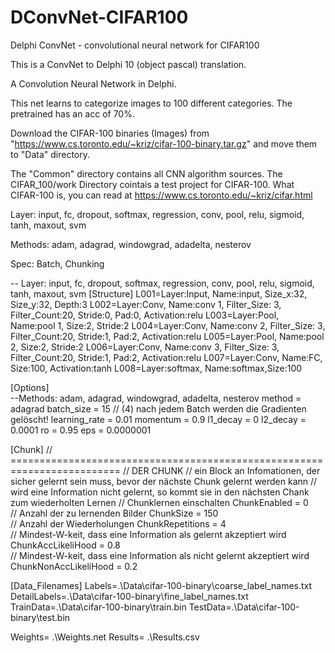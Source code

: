 # DConvNet-CIFAR100
Delphi ConvNet - convolutional neural network for CIFAR100

This is a ConvNet to Delphi 10 (object pascal) translation.

A Convolution Neural Network in Delphi.

This net learns to categorize images to 100 different categories. The pretrained has an acc of 70%. 

Download the CIFAR-100 binaries (Images) from "https://www.cs.toronto.edu/~kriz/cifar-100-binary.tar.gz" and move them to "Data" directory.

The "Common" directory contains all CNN algorithm sources. The CIFAR_100/work Directory cointais a test project for CIFAR-100. What CIFAR-100 is, you can read at https://www.cs.toronto.edu/~kriz/cifar.html

Layer: input, fc, dropout, softmax, regression, conv, pool, relu, sigmoid, tanh, maxout, svm

Methods: adam, adagrad, windowgrad, adadelta, nesterov

Spec: Batch, Chunking

-- Layer: input, fc, dropout, softmax, regression, conv, pool, relu, sigmoid, tanh, maxout, svm
[Structure]
L001=Layer:Input,   Name:input,  Size_x:32, Size_y:32, Depth:3
L002=Layer:Conv,    Name:conv 1, Filter_Size: 3, Filter_Count:20, Stride:0, Pad:0, Activation:relu
L003=Layer:Pool,    Name:pool 1,  Size:2, Stride:2
L004=Layer:Conv,    Name:conv 2, Filter_Size: 3, Filter_Count:20, Stride:1, Pad:2, Activation:relu
L005=Layer:Pool,    Name:pool 2,  Size:2, Stride:2
L006=Layer:Conv,    Name:conv 3, Filter_Size: 3, Filter_Count:20, Stride:1, Pad:2, Activation:relu
L007=Layer:Conv,    Name:FC, Size:100, Activation:tanh
L008=Layer:softmax, Name:softmax,Size:100

[Options]	
--Methods: adam, adagrad, windowgrad, adadelta, nesterov
method = adagrad
batch_size = 15
// (4) nach jedem Batch werden die Gradienten gelöscht!
learning_rate = 0.01
momentum = 0.9
l1_decay = 0
l2_decay = 0.0001
ro = 0.95
eps = 0.0000001

[Chunk]
// =========================================================================
// DER CHUNK
// ein Block an Infomationen, der sicher gelernt sein muss, bevor der nächste Chunk gelernt werden kann
// wird eine Information nicht gelernt, so kommt sie in den nächsten Chank zum wiederholten Lernen
// Chunklernen einschalten
ChunkEnabled = 0            
// Anzahl der zu lernenden Bilder
ChunkSize = 150             
// Anzahl der Wiederholungen
ChunkRepetitions = 4    
// Mindest-W-keit, dass eine Information als gelernt akzeptiert wird    
ChunkAccLikeliHood = 0.8    
// Mindest-W-keit, dass eine Information als nicht gelernt akzeptiert wird
ChunkNonAccLikeliHood = 0.2 

[Data_Filenames]
Labels=.\Data\cifar-100-binary\coarse_label_names.txt
DetailLabels=.\Data\cifar-100-binary\fine_label_names.txt
TrainData=.\Data\cifar-100-binary\train.bin
TestData=.\Data\cifar-100-binary\test.bin

Weights= .\Weights.net
Results= .\Results.csv
